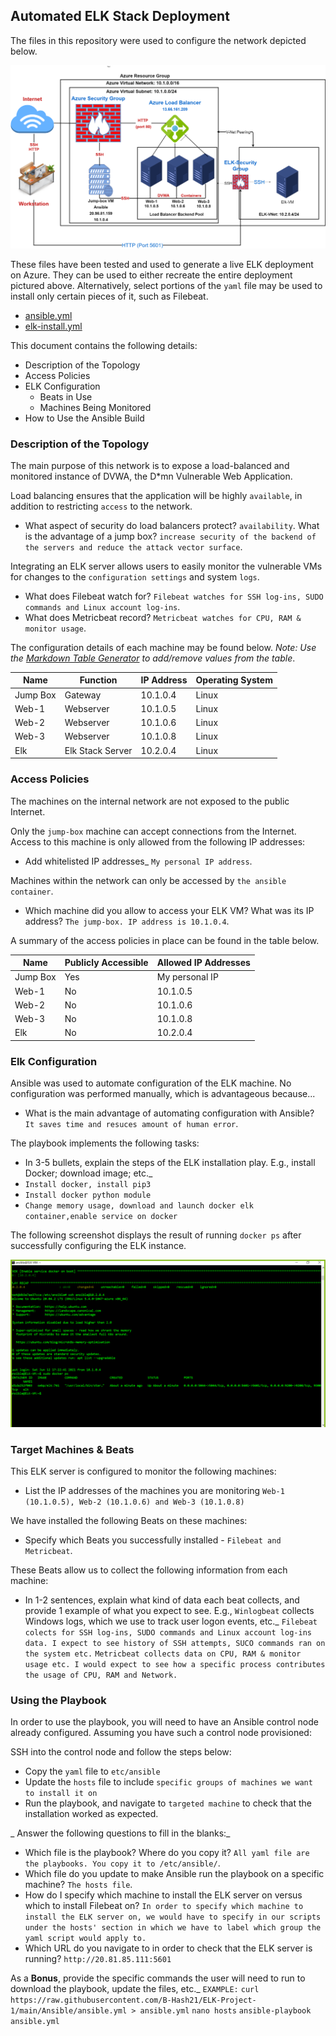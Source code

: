 ## Automated ELK Stack Deployment

The files in this repository were used to configure the network depicted below.

![Updating the path with the network diagram](Diagrams/ELK-Project-Network-Diagram1.png)

These files have been tested and used to generate a live ELK deployment on Azure. They can be used to either recreate the entire deployment pictured above. Alternatively, select portions of the `yaml` file may be used to install only certain pieces of it, such as Filebeat.

  - [ansible.yml](Ansible/ansible.yml)
  - [elk-install.yml](Ansible/elk-install.yml)

This document contains the following details:
- Description of the Topology
- Access Policies
- ELK Configuration
  - Beats in Use
  - Machines Being Monitored
- How to Use the Ansible Build


### Description of the Topology

The main purpose of this network is to expose a load-balanced and monitored instance of DVWA, the D*mn Vulnerable Web Application.

Load balancing ensures that the application will be highly `available`, in addition to restricting `access` to the network.
- What aspect of security do load balancers protect? `availability`. What is the advantage of a jump box? `increase security of the backend of the servers and reduce the attack vector surface`.

Integrating an ELK server allows users to easily monitor the vulnerable VMs for changes to the `configuration settings` and system `logs`.
- What does Filebeat watch for? `Filebeat watches for SSH log-ins, SUDO commands and Linux account log-ins`.
- What does Metricbeat record? `Metricbeat watches for CPU, RAM & monitor usage`.

The configuration details of each machine may be found below.
_Note: Use the [Markdown Table Generator](http://www.tablesgenerator.com/markdown_tables) to add/remove values from the table_.

| Name     | Function | IP Address | Operating System |
|----------|----------|------------|------------------|
| Jump Box | Gateway  |10.1.0.4    | Linux            |
| Web-1    |Webserver |10.1.0.5    | Linux            |
| Web-2    |Webserver |10.1.0.6    | Linux            |
| Web-3    |Webserver |10.1.0.8    | Linux            |
| Elk      |Elk Stack Server |10.2.0.4    | Linux            |


### Access Policies

The machines on the internal network are not exposed to the public Internet. 

Only the `jump-box` machine can accept connections from the Internet. Access to this machine is only allowed from the following IP addresses:
- Add whitelisted IP addresses_ `My personal IP address`.

Machines within the network can only be accessed by `the ansible container`.
- Which machine did you allow to access your ELK VM? What was its IP address? `The jump-box. IP address is 10.1.0.4`.

A summary of the access policies in place can be found in the table below.

| Name     | Publicly Accessible | Allowed IP Addresses |
|----------|---------------------|----------------------|
| Jump Box | Yes                 | My personal IP       |
| Web-1    | No                  | 10.1.0.5             |
| Web-2    | No                  | 10.1.0.6             | 
| Web-3    | No                  | 10.1.0.8             |
| Elk      | No                  | 10.2.0.4             |

### Elk Configuration

Ansible was used to automate configuration of the ELK machine. No configuration was performed manually, which is advantageous because...
- What is the main advantage of automating configuration with Ansible? `It saves time and resuces amount of human error`.

The playbook implements the following tasks:
- In 3-5 bullets, explain the steps of the ELK installation play. E.g., install Docker; download image; etc._
- `Install docker, install pip3` 
- `Install docker python module` 
- `Change memory usage, download and launch docker elk container,enable service on docker`

The following screenshot displays the result of running `docker ps` after successfully configuring the ELK instance.

![Updating the path to screenshot of docker ps output](Diagrams/ELK-Container.png)

### Target Machines & Beats
This ELK server is configured to monitor the following machines:
- List the IP addresses of the machines you are monitoring `Web-1 (10.1.0.5), Web-2 (10.1.0.6) and Web-3 (10.1.0.8)`

We have installed the following Beats on these machines:
- Specify which Beats you successfully installed - `Filebeat and Metricbeat`.

These Beats allow us to collect the following information from each machine:
- In 1-2 sentences, explain what kind of data each beat collects, and provide 1 example of what you expect to see. E.g., `Winlogbeat` collects Windows logs, which we use to track user logon events, etc._
`Filebeat colects for SSH log-ins, SUDO commands and Linux account log-ins data. I expect to see history of SSH attempts, SUCO commands ran on the system etc.`
`Metricbeat collects data on CPU, RAM & monitor usage etc. I would expect to see how a specific process contributes the usage of CPU, RAM and Network.`

### Using the Playbook
In order to use the playbook, you will need to have an Ansible control node already configured. Assuming you have such a control node provisioned: 

SSH into the control node and follow the steps below:
- Copy the `yaml` file to `etc/ansible`
- Update the `hosts` file to include `specific groups of machines we want to install it on`
- Run the playbook, and navigate to `targeted machine` to check that the installation worked as expected.

_ Answer the following questions to fill in the blanks:_
- Which file is the playbook? Where do you copy it? `All yaml file are the playbooks. You copy it to /etc/ansible/`.
- Which file do you update to make Ansible run the playbook on a specific machine? `The hosts file`. 
- How do I specify which machine to install the ELK server on versus which to install Filebeat on? `In order to specify which machine to install the ELK server on, we would have to specify in our scripts under the hosts' section in which we have to label which group the yaml script would apply to.`
- Which URL do you navigate to in order to check that the ELK server is running?
`http://20.81.85.111:5601`

As a **Bonus**, provide the specific commands the user will need to run to download the playbook, update the files, etc._
`EXAMPLE:`
`curl https://raw.githubusercontent.com/B-Hash21/ELK-Project-1/main/Ansible/ansible.yml > ansible.yml`
`nano hosts`
`ansible-playbook ansible.yml`